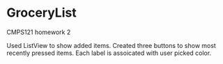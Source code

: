 GroceryList
===========

CMPS121 homework 2

Used ListView to show added items. Created three buttons to show most recently pressed items. Each label is assoicated with user picked color.
